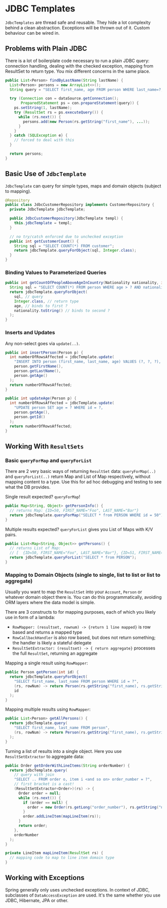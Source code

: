 # JDBC Templates

`JdbcTemplates` are thread safe and reusable. They hide a lot complexity behind a clean abstraction. Exceptions will be thrown out of it. Custom behaviour can be wired in.

## Problems with Plain JDBC

There is a lot of boilerplate code necessary to run a plain JDBC query: connection handling, dealing with the checked exception, mapping from ResultSet to return type. You mix different concerns in the same place.

```java
public List<Person> findByLastName(String lastName) {
  List<Person> persons = new ArrayList<>();
  String query = "SELECT first_name, age FROM person WHERE last_name=?;

  try (Connection con = dataSource.getConnection();
       PreparedStatement ps = con.prepareStatement(query)) {
    ps.setString(1, lastName);
    try (ResultSet rs = ps.executeQuery()) {
      while (rs.next()) {
        persons.add(new Person(rs.getString("first_name"), ...));
      }
    }
  } catch (SQLException e} {
    // forced to deal with this
  }

  return persons;
}
```

## Basic Use of `JdbcTemplate`

`JdbcTemplate` can query for simple types, maps and domain objects (subject to mapping).

```java
@Repository
public class JdbcCustomerRepository implements CustomerRepository {
  private JdbcTemplate jdbcTemplate;

  public JdbcCustomerRepository(JdbcTemplate templ) {
    this.jdbcTemplate = templ;
  }

  // no try/catch enforced due to unchecked exception
  public int getCustomerCount() {
    String sql = "SELECT COUNT(*) FROM customer";
    return jdbcTemplate.queryForObject(sql, Integer.class);
  }
}
```

### Binding Values to Parameterized Queries

```java
public int getCountOfPeopleAboveAgeInCountry(Nationality nationality, int age) {
  String sql = "SELECT COUNT(*) FROM person WHERE age > ? AND nationality = ?";
  return jdbcTemplate.queryForObject(
    sql, // query
    Integer.class, // return type
    age, // binds to first ?
    nationality.toString() // binds to second ?
  );
}
```

### Inserts and Updates

Any non-select goes via `update(..)`.

```java
public int insertPerson(Person p) {
  int numberOfRowsAffected = jdbcTemplate.update(
    "INSERT INTO person (first_name, last_name, age) VALUES (?, ?, ?),
    person.getFirstName(),
    person.getLastName(),
    person.getAge()
  );
  return numberOfRowsAffected;
}
```

```java
public int updateAge(Person p) {
  int numberOfRowsAffected = jdbcTemplate.update(
    "UPDATE person SET age = ? WHERE id = ?,
    person.getAge(),
    person.getId()
  );
  return numberOfRowsAffected;
}
```

## Working With `ResultSets`

### Basic `queryForMap` and `queryForList`

There are 2 very basic ways of returning `ResultSet` data: `queryForMap(..)` and `queryForList(..)` return Map and List of Map respectively, without mapping content to a type. Use this for ad hoc debugging and testing to see what the DB provides.

Single result expected? `queryForMap`!
```java
public Map<String, Object> getPersonInfo() {
  // returns Map: {ID=50, FIRST_NAME="Foo", LAST_NAME="Bar"}
  return jdbcTemplate.queryForMap("SELECT * from PERSON WHERE id = 50");
}
```

Multiple results expected? `queryForList` gives you List of Maps with K/V pairs.
```java
public List<Map<String, Object>> getPersons() {
  // returns List of Map:
  // [  {ID=50, FIRST_NAME="Foo", LAST_NAME="Bar"}, {ID=51, FIRST_NAME="Foo", LAST_NAME="Baz"} ]
  return jdbcTemplate.queryForList("SELECT * from PERSON");
}
```

### Mapping to Domain Objects (single to single, list to list or list to aggregate)

Usually you want to map the `ResultSet` into your `Account`, `Person` or whatever domain object there is. You can do this programmatically, avoiding ORM layers where the data model is simple.

There are 3 constructs to for mapping purposes, each of which you likely use in form of a lambda:
* `RowMapper: (resultset, rownum) -> {return 1 line mapped}` is row based and returns a mapped type
* `RowCallbackHandler` is also row based, but does not return something; the handler is likely a stateful delegate
* `ResultSetExtractor: (resultset) -> { return aggregate}` processes the full `ResultSet`, returning an aggregate

Mapping a single result using `RowMapper`:
```java
public Person getPerson(int id) {
  return jdbcTemplate.queryForObject(
    "SELECT first_name, last_name FROM person WHERE id = ?",
    (rs, rowNum) -> return Person(rs.getString("first_name), rs.getString("last_name")),
    id
  );
} 
```

Mapping multiple results using `RowMapper`:
```java
public List<Person> getAllPersons() {
  return jdbcTemplate.query(
    "SELECT first_name, last_name FROM person",
    (rs, rowNum) -> return Person(rs.getString("first_name), rs.getString("last_name"))
  );
} 
```

Turning a list of results into a single object. Here you use `ResultSetExtractor` to aggregate data:

```java
public Order getOrderWithLineItems(String orderNumber) {
  return jdbcTemplate.query(
    // query with join
    "SELECT .. FROM order o, item i <and so on> order_number = ?",
    // first bracket is a cast!
    (ResultSetExtractor<Order>)(rs) -> {
      Order order = null;
      while (rs.next()) {
        if (order == null) {
          order = new Order(rs.getLong("order_number"), rs.getString("name"));
        }
        order.addLineItem(mapLineItem(rs));
      }
      return order;
    },
    orderNumber
  );
}

private LineItem mapLineItem(ResultSet rs) {
  // mapping code to map to line item domain type
}
```

## Working with Exceptions

Spring generally only uses unchecked exceptions. In context of JDBC, subclasses of `DataAccessException` are used. It's the same whether you use JDBC, Hibernate, JPA or other.
